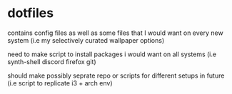# dotfiles

contains config files as well as some files that I would want on every new system (i.e my selectively curated wallpaper options)

need to make script to install packages i would want on all systems (i.e synth-shell discord firefox git) 

should make possibly seprate repo or scripts for different setups in future (i.e script to replicate i3 + arch env) 


